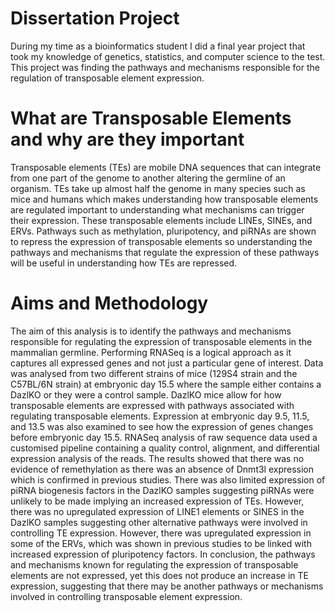 # Dissertation Project
During my time as a bioinformatics student I did a final year project that took my knowledge of genetics, statistics, and computer science
to the test. This project was finding the pathways and mechanisms responsible for the regulation of transposable element expression.

# What are Transposable Elements and why are they important
Transposable elements (TEs) are mobile DNA sequences that can integrate from one part of the genome to another altering the germline of an organism. TEs take up almost half the genome in many species such as mice and humans which makes understanding how transposable elements are regulated important to understanding what mechanisms can trigger their expression. These transposable elements include LINEs, SINEs, and ERVs. Pathways such as methylation, pluripotency, and piRNAs are shown to repress the expression of transposable elements so understanding the pathways and mechanisms that regulate the expression of these pathways will be useful in understanding how TEs are repressed. 

# Aims and Methodology
The aim of this analysis is to identify the pathways and mechanisms responsible for regulating the expression of transposable elements in the mammalian germline. Performing RNASeq is a logical approach as it captures all expressed genes and not just a particular gene of interest. Data was analysed from two different strains of mice (129S4 strain and the C57BL/6N strain) at embryonic day 15.5 where the sample either contains a DazlKO or they were a control sample. DazlKO mice allow for how transposable elements are expressed with pathways associated with regulating transposable elements. Expression at embryonic day 9.5, 11.5, and 13.5 was also examined to see how the expression of genes changes before embryonic day 15.5. RNASeq analysis of raw sequence data used a customised pipeline containing a quality control, alignment, and differential expression analysis of the reads. The results showed that there was no evidence of remethylation as there was an absence of Dnmt3l expression which is confirmed in previous studies. There was also limited expression of piRNA biogenesis factors in the DazlKO samples suggesting piRNAs were unlikely to be made implying an increased expression of TEs. However, there was no upregulated expression of LINE1 elements or SINES in the DazlKO samples suggesting other alternative pathways were involved in controlling TE expression. However, there was upregulated expression in some of the ERVs, which was shown in previous studies to be linked with increased expression of pluripotency factors. In conclusion, the pathways and mechanisms known for regulating the expression of transposable elements are not expressed, yet this does not produce an increase in TE expression, suggesting that there may be another pathways or mechanisms involved in controlling transposable element expression.
